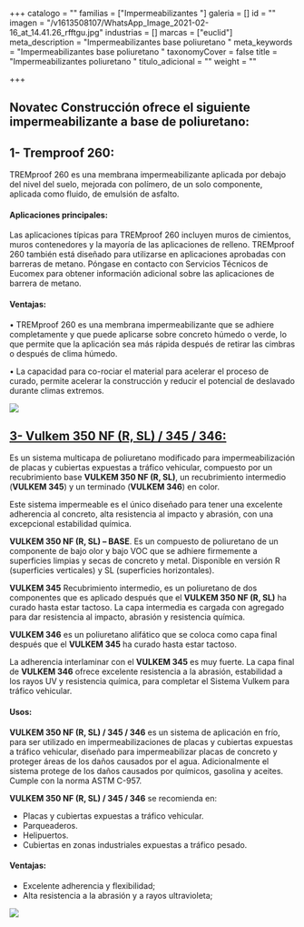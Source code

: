 +++
catalogo = ""
familias = ["Impermeabilizantes  "]
galeria = []
id = ""
imagen = "/v1613508107/WhatsApp_Image_2021-02-16_at_14.41.26_rfftgu.jpg"
industrias = []
marcas = ["euclid"]
meta_description = "Impermeabilizantes base poliuretano "
meta_keywords = "Impermeabilizantes base poliuretano "
taxonomyCover = false
title = "Impermeabilizantes poliuretano "
titulo_adicional = ""
weight = ""

+++
## Novatec Construcción ofrece el siguiente impermeabilizante a base de poliuretano:

## **1- Tremproof 260:**

TREMproof 260 es una membrana impermeabilizante aplicada por debajo del nivel del suelo, mejorada con polímero, de un solo componente, aplicada como fluido, de emulsión de asfalto.

#### **Aplicaciones principales:**

Las aplicaciones típicas para TREMproof 260 incluyen muros de cimientos, muros contenedores y la mayoría de las aplicaciones de relleno. TREMproof 260 también está diseñado para utilizarse en aplicaciones aprobadas con barreras de metano. Póngase en contacto con Servicios Técnicos de Eucomex para obtener información adicional sobre las aplicaciones de barrera de metano.

#### **Ventajas:**

• TREMproof 260 es una membrana impermeabilizante que se adhiere completamente y que puede aplicarse sobre concreto húmedo o verde, lo que permite que la aplicación sea más rápida después de retirar las cimbras o después de clima húmedo.

• La capacidad para co-rociar el material para acelerar el proceso de curado, permite acelerar la construcción y reducir el potencial de deslavado durante climas extremos.

![](https://res.cloudinary.com/drnun7bay/image/upload/v1613508480/WhatsApp_Image_2021-01-21_at_10.37.10-standard-scale-4_00x-gigapixel_ss0ehl.jpg)

## [**3- Vulkem 350 NF (R, SL) / 345 / 346:**](https://www.toxement.com.co/productos/l%C3%ADneas-especiales/tremco/)

Es un sistema multicapa de poliuretano modificado para impermeabilización de placas y cubiertas expuestas a tráfico vehicular, compuesto por un recubrimiento base **VULKEM 350 NF (R, SL)**, un recubrimiento intermedio (**VULKEM 345**) y un terminado (**VULKEM 346**) en color.

Este sistema impermeable es el único diseñado para tener una excelente adherencia al concreto, alta resistencia al impacto y abrasión, con una excepcional estabilidad química.

**VULKEM 350 NF (R, SL) – BASE**. Es un compuesto de poliuretano de un componente de bajo olor y bajo VOC que se adhiere firmemente a superficies limpias y secas de concreto y metal. Disponible en versión R (superficies verticales) y SL (superficies horizontales).

**VULKEM 345** Recubrimiento intermedio, es un poliuretano de dos componentes que es aplicado después que el **VULKEM 350 NF (R, SL)** ha curado hasta estar tactoso. La capa intermedia es cargada con agregado para dar resistencia al impacto, abrasión y resistencia química.

**VULKEM 346** es un poliuretano alifático que se coloca como capa final después que el **VULKEM 345** ha curado hasta estar tactoso.

La adherencia interlaminar con el **VULKEM 345** es muy fuerte. La capa final de **VULKEM 346** ofrece excelente resistencia a la abrasión, estabilidad a los rayos UV y resistencia química, para completar el Sistema Vulkem para tráfico vehicular.

#### **Usos:**

**VULKEM 350 NF (R, SL) / 345 / 346** es un sistema de aplicación en frío, para ser utilizado en impermeabilizaciones de placas y cubiertas expuestas a tráfico vehicular, diseñado para impermeabilizar placas de concreto y proteger áreas de los daños causados por el agua. Adicionalmente el sistema protege de los daños causados por químicos, gasolina y aceites. Cumple con la norma ASTM C-957.

**VULKEM 350 NF (R, SL) / 345 / 346** se recomienda en:

* Placas y cubiertas expuestas a tráfico vehicular.
* Parqueaderos.
* Helipuertos.
* Cubiertas en zonas industriales expuestas a tráfico pesado.

#### **Ventajas:**

* Excelente adherencia y flexibilidad;
* Alta resistencia a la abrasión y a rayos ultravioleta;

![](https://res.cloudinary.com/drnun7bay/image/upload/v1610056351/Dise%C3%B1o_sin_t%C3%ADtulo_1_knxvyo.png)